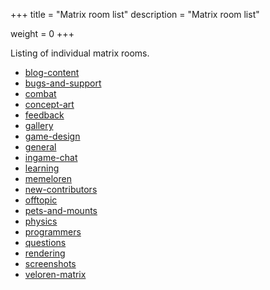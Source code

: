 +++
title = "Matrix room list"
description = "Matrix room list"

weight = 0
+++

Listing of individual matrix rooms.

* [blog-content](https://matrix.to/#/!TUeUnNhXpLle4RG2xY:conduit.rs?via=conduit.rs&via=matrix.org&via=tchncs.de)
* [bugs-and-support](https://matrix.to/#/!XE8JMjIKOzVcryA0kc:conduit.rs?via=conduit.rs&via=matrix.org&via=tchncs.de)
* [combat](https://matrix.to/#/!9oMfBzUKKXJwYUqjiI:conduit.rs?via=conduit.rs&via=matrix.org&via=tchncs.de)
* [concept-art](https://matrix.to/#/!NetxNBecO9k1we53Ht:conduit.rs?via=conduit.rs&via=matrix.org&via=tchncs.de)
* [feedback](https://matrix.to/#/!P1Sh2LHvYGwa6v3ctb:conduit.rs?via=conduit.rs&via=matrix.org&via=tchncs.de)
* [gallery](https://matrix.to/#/!W2fl6hLIO0eskJOLb4:conduit.rs?via=conduit.rs&via=matrix.org&via=tchncs.de)
* [game-design](https://matrix.to/#/!0weYn3J4b7s8KnjK6a:conduit.rs?via=conduit.rs&via=matrix.org&via=tchncs.de)
* [general](https://matrix.to/#/#veloren-general:fachschaften.org)
* [ingame-chat](https://matrix.to/#/#veloren-ingame-chat:conduit.rs?via=conduit.rs&via=matrix.org&via=tchncs.de)
* [learning](https://matrix.to/#/!aAoXnLMJ8bqu8atL6v:conduit.rs?via=conduit.rs&via=matrix.org&via=tchncs.de)
* [memeloren](https://matrix.to/#/!I3xIS5U5Bw46SVh8QE:conduit.rs?via=conduit.rs&via=matrix.org&via=tchncs.de)
* [new-contributors](https://matrix.to/#/!9ZU4EkxkW50V6zy3VD:conduit.rs?via=conduit.rs&via=matrix.org&via=tchncs.de)
* [offtopic](https://matrix.to/#/#veloren-offtopic:conduit.rs?via=conduit.rs&via=matrix.org&via=tchncs.de)
* [pets-and-mounts](https://matrix.to/#/!F9DycXsbOxyVYeCVqq:conduit.rs?via=conduit.rs&via=matrix.org&via=tchncs.de)
* [physics](https://matrix.to/#/#veloren-physics-dev:matrix.?via=conduit.rs&via=matrix.org&via=tchncs.de)
* [programmers](https://matrix.to/#/#veloren-programmers:fachschaften.org?via=conduit.rs&via=matrix.org&via=tchncs.de)
* [questions](https://matrix.to/#/!k0GMvdsQmNH25byvkH:conduit.rs?via=conduit.rs&via=matrix.org&via=tchncs.de)
* [rendering](https://matrix.to/#/!2DCWI5tKZm2LBGUE3z:conduit.rs?via=conduit.rs&via=matrix.org&via=tchncs.de)
* [screenshots](https://matrix.to/#/!O6c04BUro6MKWoY4Ga:conduit.rs?via=conduit.rs&via=matrix.org&via=tchncs.de)
* [veloren-matrix](https://matrix.to/#/#veloren-matrix:matrix.org?via=conduit.rs&via=matrix.org&via=tchncs.de)
